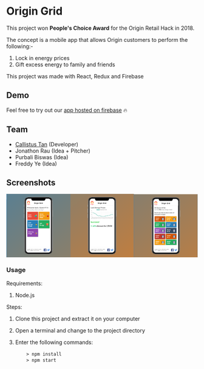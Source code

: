 # Origin Grid

This project won <strong>People's Choice Award</strong> for the Origin Retail Hack in 2018.

The concept is a mobile app that allows Origin customers to perform the following:-

1. Lock in energy prices
2. Gift excess energy to family and friends

This project was made with React, Redux and Firebase


## Demo

Feel free to try out our [app hosted on firebase](https://origin-grid.firebaseapp.com/) :fire:


## Team
- [Callistus Tan](https://github.com/callistusystan) (Developer)
- Jonathon Rau (Idea + Pitcher)
- Purbali Biswas (Idea)
- Freddy Ye (Idea)



## Screenshots

<div style="display: flex;justify-content: space-between;align-items: center">
	<img src="/screenshots/screenshot1.png" width="30%" style="margin-left: 4;flex: 1;">
	<img src="/screenshots/screenshot2.png" width="30%" style="margin-left: 4;flex: 1;">
	<img src="/screenshots/screenshot3.png" width="30%" style="margin-left: 4;flex: 1;">
</div>


### Usage ###

Requirements:

1. Node.js

Steps:

1. Clone this project and extract it on your computer
2. Open a terminal and change to the project directory
3. Enter the following commands:

	```
		> npm install
		> npm start
	```
